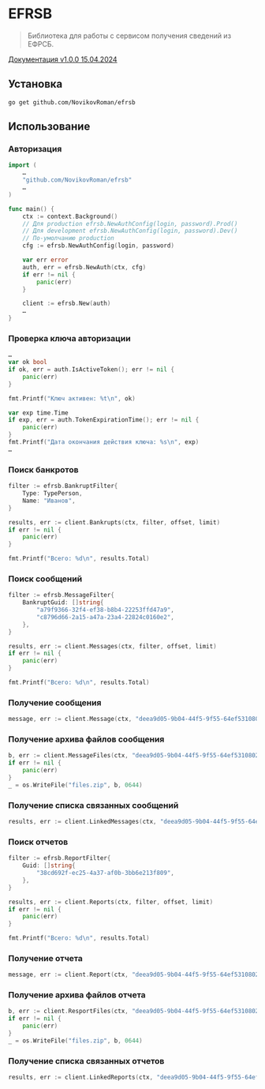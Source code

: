 # EFRSB

> Библиотека для работы с сервисом получения сведений из ЕФРСБ.

[Документация v1.0.0 15.04.2024](https://fedresurs.ru/helps/bankrupt/Service_rest_1.0.pdf)

## Установка

```shell
go get github.com/NovikovRoman/efrsb
```

## Использование

### Авторизация

```go
import (
    …
    "github.com/NovikovRoman/efrsb"
    …
)

func main() {
    ctx := context.Background()
    // Для production efrsb.NewAuthConfig(login, password).Prod()
    // Для development efrsb.NewAuthConfig(login, password).Dev()
    // По-умолчанию production
    cfg := efrsb.NewAuthConfig(login, password)

    var err error
    auth, err = efrsb.NewAuth(ctx, cfg)
    if err != nil {
        panic(err)
    }

    client := efrsb.New(auth)
    …
}
```

### Проверка ключа авторизации

```go
…
var ok bool
if ok, err = auth.IsActiveToken(); err != nil {
    panic(err)
}

fmt.Printf("Ключ активен: %t\n", ok)

var exp time.Time
if exp, err = auth.TokenExpirationTime(); err != nil {
    panic(err)
}
fmt.Printf("Дата окончания действия ключа: %s\n", exp)
…
```

### Поиск банкротов

```go
filter := efrsb.BankruptFilter{
    Type: TypePerson,
    Name: "Иванов",
}

results, err := client.Bankrupts(ctx, filter, offset, limit)
if err != nil {
    panic(err)
}

fmt.Printf("Всего: %d\n", results.Total)
```

### Поиск сообщений

```go
filter := efrsb.MessageFilter{
    BankruptGuid: []string{
        "a79f9366-32f4-ef38-b8b4-22253ffd47a9",
        "c8796d66-2a15-a47a-23a4-22824c0160e2",
    },
}

results, err := client.Messages(ctx, filter, offset, limit)
if err != nil {
    panic(err)
}

fmt.Printf("Всего: %d\n", results.Total)
```

### Получение сообщения

```go
message, err := client.Message(ctx, "deea9d05-9b04-44f5-9f55-64ef53108021")
```

### Получение архива файлов сообщения

```go
b, err := client.MessageFiles(ctx, "deea9d05-9b04-44f5-9f55-64ef53108021", true)
if err != nil {
    panic(err)
}
_ = os.WriteFile("files.zip", b, 0644)
```

### Получение списка связанных сообщений

```go
results, err := client.LinkedMessages(ctx, "deea9d05-9b04-44f5-9f55-64ef53108021")
```

### Поиск отчетов

```go
filter := efrsb.ReportFilter{
    Guid: []string{
        "38cd692f-ec25-4a37-af0b-3bb6e213f809",
    },
}

results, err := client.Reports(ctx, filter, offset, limit)
if err != nil {
    panic(err)
}

fmt.Printf("Всего: %d\n", results.Total)
```

### Получение отчета

```go
message, err := client.Report(ctx, "deea9d05-9b04-44f5-9f55-64ef53108021")
```

### Получение архива файлов отчета

```go
b, err := client.ResportFiles(ctx, "deea9d05-9b04-44f5-9f55-64ef53108021", true)
if err != nil {
    panic(err)
}
_ = os.WriteFile("files.zip", b, 0644)
```

### Получение списка связанных отчетов

```go
results, err := client.LinkedReports(ctx, "deea9d05-9b04-44f5-9f55-64ef53108021")
```
